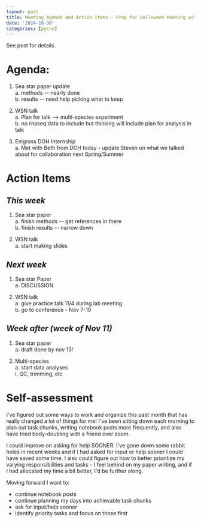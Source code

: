 ```yaml
---
layout: post
title: Meeting Agenda and Action Items - Prep for Halloween Meeting with Steven
date: '2024-10-30'
categories: [pycno]
---
```

See post for details.

# Agenda:
1. Sea star paper update       
    a. methods -- nearly done      
    b. results -- need help picking what to keep      

2. WSN talk      
    a. Plan for talk --> multi-species experiment       
    b. no rnaseq data to include but thinking will include plan for analysis in talk  

3. Eelgrass DOH Internship         
    a. Met with Beth from DOH today - update Steven on what we talked about for collaboration next Spring/Summer

# Action Items

## *This week*    
1. Sea star paper       
    a. finish methods -- get references in there      
    b. finish results -- narrow down

2. WSN talk        
    a. start making slides

## *Next week*      
1. Sea star Paper        
    a. DISCUSSION

2. WSN talk          
    a. give practice talk 11/4 during lab meeting      
    b. go to conference - Nov 7-10     

## *Week after (week of Nov 11)*      
1. Sea star paper         
    a. draft done by nov 13!

2. Multi-species      
    a. start data analyses       
        i. QC, trimming, etc

# Self-assessment
I've figured out some ways to work and organize this past month that has really changed a lot of things for me! I've been sitting down each morning to plan out task chunks, writing notebook posts more frequently, and also have tried body-doubling with a friend over zoom.

I could improve on asking for help SOONER. I've gone down some rabbit holes in recent weeks and if I had asked for input or help sooner I could have saved some time. I also could figure out how to better prioritize my varying responsibilities and tasks - I feel behind on my paper writing, and if I had allocated my time a bit better, I'd be further along.

Moving forward I want to:
- continue notebook posts
- continue planning my days into achievable task chunks
- ask for input/help sooner
- identify priority tasks and focus on those first
